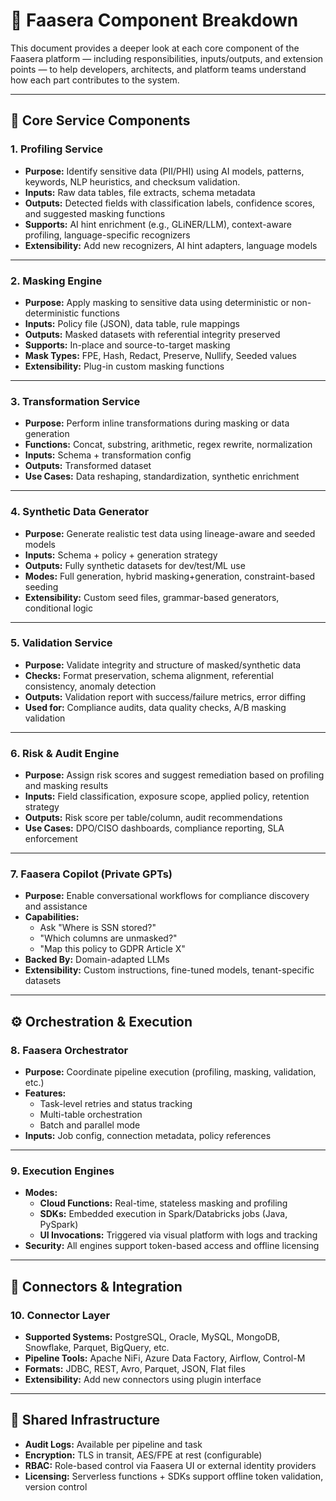 # 🧩 Faasera Component Breakdown

This document provides a deeper look at each core component of the Faasera platform — including responsibilities,
inputs/outputs, and extension points — to help developers, architects, and platform teams understand how each part
contributes to the system.

---

## 🧠 Core Service Components

### 1. **Profiling Service**

- **Purpose:** Identify sensitive data (PII/PHI) using AI models, patterns, keywords, NLP heuristics, and checksum
  validation.
- **Inputs:** Raw data tables, file extracts, schema metadata
- **Outputs:** Detected fields with classification labels, confidence scores, and suggested masking functions
- **Supports:** AI hint enrichment (e.g., GLiNER/LLM), context-aware profiling, language-specific recognizers
- **Extensibility:** Add new recognizers, AI hint adapters, language models

---

### 2. **Masking Engine**

- **Purpose:** Apply masking to sensitive data using deterministic or non-deterministic functions
- **Inputs:** Policy file (JSON), data table, rule mappings
- **Outputs:** Masked datasets with referential integrity preserved
- **Supports:** In-place and source-to-target masking
- **Mask Types:** FPE, Hash, Redact, Preserve, Nullify, Seeded values
- **Extensibility:** Plug-in custom masking functions

---

### 3. **Transformation Service**

- **Purpose:** Perform inline transformations during masking or data generation
- **Functions:** Concat, substring, arithmetic, regex rewrite, normalization
- **Inputs:** Schema + transformation config
- **Outputs:** Transformed dataset
- **Use Cases:** Data reshaping, standardization, synthetic enrichment

---

### 4. **Synthetic Data Generator**

- **Purpose:** Generate realistic test data using lineage-aware and seeded models
- **Inputs:** Schema + policy + generation strategy
- **Outputs:** Fully synthetic datasets for dev/test/ML use
- **Modes:** Full generation, hybrid masking+generation, constraint-based seeding
- **Extensibility:** Custom seed files, grammar-based generators, conditional logic

---

### 5. **Validation Service**

- **Purpose:** Validate integrity and structure of masked/synthetic data
- **Checks:** Format preservation, schema alignment, referential consistency, anomaly detection
- **Outputs:** Validation report with success/failure metrics, error diffing
- **Used for:** Compliance audits, data quality checks, A/B masking validation

---

### 6. **Risk & Audit Engine**

- **Purpose:** Assign risk scores and suggest remediation based on profiling and masking results
- **Inputs:** Field classification, exposure scope, applied policy, retention strategy
- **Outputs:** Risk score per table/column, audit recommendations
- **Use Cases:** DPO/CISO dashboards, compliance reporting, SLA enforcement

---

### 7. **Faasera Copilot (Private GPTs)**

- **Purpose:** Enable conversational workflows for compliance discovery and assistance
- **Capabilities:**
    - Ask "Where is SSN stored?"
    - "Which columns are unmasked?"
    - "Map this policy to GDPR Article X"
- **Backed By:** Domain-adapted LLMs
- **Extensibility:** Custom instructions, fine-tuned models, tenant-specific datasets

---

## ⚙️ Orchestration & Execution

### 8. **Faasera Orchestrator**

- **Purpose:** Coordinate pipeline execution (profiling, masking, validation, etc.)
- **Features:**
    - Task-level retries and status tracking
    - Multi-table orchestration
    - Batch and parallel mode
- **Inputs:** Job config, connection metadata, policy references

---

### 9. **Execution Engines**

- **Modes:**
    - **Cloud Functions:** Real-time, stateless masking and profiling
    - **SDKs:** Embedded execution in Spark/Databricks jobs (Java, PySpark)
    - **UI Invocations:** Triggered via visual platform with logs and tracking
- **Security:** All engines support token-based access and offline licensing

---

## 🔌 Connectors & Integration

### 10. **Connector Layer**

- **Supported Systems:** PostgreSQL, Oracle, MySQL, MongoDB, Snowflake, Parquet, BigQuery, etc.
- **Pipeline Tools:** Apache NiFi, Azure Data Factory, Airflow, Control-M
- **Formats:** JDBC, REST, Avro, Parquet, JSON, Flat files
- **Extensibility:** Add new connectors using plugin interface

---

## 🔐 Shared Infrastructure

- **Audit Logs:** Available per pipeline and task
- **Encryption:** TLS in transit, AES/FPE at rest (configurable)
- **RBAC:** Role-based control via Faasera UI or external identity providers
- **Licensing:** Serverless functions + SDKs support offline token validation, version control


